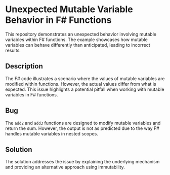 # Unexpected Mutable Variable Behavior in F# Functions

This repository demonstrates an unexpected behavior involving mutable variables within F# functions. The example showcases how mutable variables can behave differently than anticipated, leading to incorrect results.

## Description

The F# code illustrates a scenario where the values of mutable variables are modified within functions. However, the actual values differ from what is expected. This issue highlights a potential pitfall when working with mutable variables in F# functions.

## Bug

The `add2` and `add3` functions are designed to modify mutable variables and return the sum.  However, the output is not as predicted due to the way F# handles mutable variables in nested scopes.

## Solution

The solution addresses the issue by explaining the underlying mechanism and providing an alternative approach using immutability.